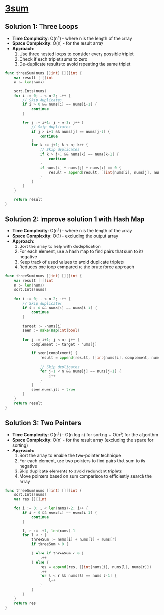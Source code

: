 # [3sum](https://leetcode.com/problems/3sum/)

## Solution 1: Three Loops
- **Time Complexity**: O(n³) - where n is the length of the array
- **Space Complexity**: O(n) - for the result array
- **Approach**:
    1. Use three nested loops to consider every possible triplet
    2. Check if each triplet sums to zero
    3. De-duplicate results to avoid repeating the same triplet

```go
func threeSum(nums []int) [][]int {
    var result [][]int
    n := len(nums)

    sort.Ints(nums)
    for i := 0; i < n-2; i++ {
        // Skip duplicates
        if i > 0 && nums[i] == nums[i-1] {
            continue
        }

        for j := i+1; j < n-1; j++ {
            // Skip duplicates
            if j > i+1 && nums[j] == nums[j-1] {
                continue
            }
            for k := j+1; k < n; k++ {
                // Skip duplicates
                if k > j+1 && nums[k] == nums[k-1] {
                    continue
                }
                if nums[i] + nums[j] + nums[k] == 0 {
                    result = append(result, []int{nums[i], nums[j], nums[k]})
                }
            }
        }
    }

    return result
}
```

## Solution 2: Improve solution 1 with Hash Map
- **Time Complexity**: O(n²) - where n is the length of the array
- **Space Complexity**: O(1) - excluding the output array
- **Approach**:
    1. Sort the array to help with deduplication
    2. For each element, use a hash map to find pairs that sum to its negative
    3. Keep track of used values to avoid duplicate triplets
    4. Reduces one loop compared to the brute force approach

```go
func threeSum(nums []int) [][]int {
    var result [][]int
    n := len(nums)
    sort.Ints(nums)
    
    for i := 0; i < n-2; i++ {
        // Skip duplicates
        if i > 0 && nums[i] == nums[i-1] {
            continue
        }
        
        target := -nums[i]
        seen := make(map[int]bool)
        
        for j := i+1; j < n; j++ {
            complement := target - nums[j]
            
            if seen[complement] {
                result = append(result, []int{nums[i], complement, nums[j]})
                
                // Skip duplicates
                for j+1 < n && nums[j] == nums[j+1] {
                    j++
                }
            }
            seen[nums[j]] = true
        }
    }
    return result
}
```


## Solution 3: Two Pointers
- **Time Complexity**: O(n²) - O(n log n) for sorting + O(n²) for the algorithm
- **Space Complexity**: O(n) - for the result array (excluding the space for sorting)
- **Approach**:
  1. Sort the array to enable the two-pointer technique
  2. For each element, use two pointers to find pairs that sum to its negative
  3. Skip duplicate elements to avoid redundant triplets
  4. Move pointers based on sum comparison to efficiently search the array


```go
func threeSum(nums []int) [][]int {
	sort.Ints(nums)
	var res [][]int

	for i := 0; i < len(nums)-2; i++ {
		if i > 0 && nums[i] == nums[i-1] {
			continue
		}

		l, r := i+1, len(nums)-1
		for l < r {
			threeSum := nums[i] + nums[l] + nums[r]
			if threeSum > 0 {
				r--
			} else if threeSum < 0 {
				l++
			} else {
				res = append(res, []int{nums[i], nums[l], nums[r]})
				l++
				for l < r && nums[l] == nums[l-1] {
					l++
				}
			}
		}
	}
	return res
}
```